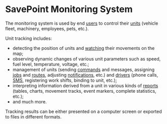 # SavePoint Monitoring System

The monitoring system is used by end [users](https://docs.wialon.com/en/hosting/cms/users/users) to control their [units](https://docs.wialon.com/en/hosting/cms/units/units) \(vehicle fleet, machinery, employees, pets, etc.\).

Unit tracking includes:

* detecting the position of units and [watching](https://docs.wialon.com/en/hosting/user/monitor/monitor) their movements on the map;
* observing dynamic changes of various unit parameters such as speed, fuel level, temperature, voltage, etc.;
* management of units \(sending [commands](https://docs.wialon.com/en/hosting/user/monitor/cmd) and messages, assigning [jobs](https://docs.wialon.com/en/hosting/user/jobs/jobs) and [routes](https://docs.wialon.com/en/hosting/user/routes/routes), adjusting [notifications](https://docs.wialon.com/en/hosting/user/notify/notify), etc.\) and [drivers](https://docs.wialon.com/en/hosting/user/drivers/drivers) \(phone calls, [SMS](https://docs.wialon.com/en/hosting/user/tools/sms), registering work shifts, binding to unit, etc.\);
* interpreting information derived from a unit in various kinds of [reports](https://docs.wialon.com/en/hosting/user/reports/reports) \(tables, charts, movement tracks, event markers, complete statistics, etc.\);
* and much more.

Tracking results can be either presented on a computer screen or exported to files in different formats.

